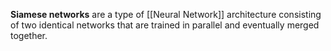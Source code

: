 __Siamese networks__ are a type of [[Neural Network]] architecture consisting of two identical networks that are trained in parallel and eventually merged together.